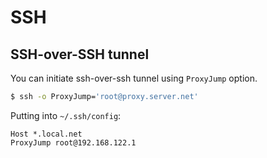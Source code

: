 # SSH

## SSH-over-SSH tunnel

You can initiate ssh-over-ssh tunnel using `ProxyJump` option.

```bash
$ ssh -o ProxyJump='root@proxy.server.net'
```

Putting into `~/.ssh/config`:

```
Host *.local.net
ProxyJump root@192.168.122.1
```
